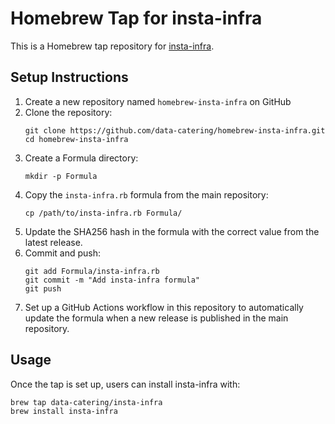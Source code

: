 # Homebrew Tap for insta-infra

This is a Homebrew tap repository for [insta-infra](https://github.com/data-catering/insta-infra).

## Setup Instructions

1. Create a new repository named `homebrew-insta-infra` on GitHub
2. Clone the repository:
   ```
   git clone https://github.com/data-catering/homebrew-insta-infra.git
   cd homebrew-insta-infra
   ```
3. Create a Formula directory:
   ```
   mkdir -p Formula
   ```
4. Copy the `insta-infra.rb` formula from the main repository:
   ```
   cp /path/to/insta-infra.rb Formula/
   ```
5. Update the SHA256 hash in the formula with the correct value from the latest release.
6. Commit and push:
   ```
   git add Formula/insta-infra.rb
   git commit -m "Add insta-infra formula"
   git push
   ```
7. Set up a GitHub Actions workflow in this repository to automatically update the formula when a new release is published in the main repository.

## Usage

Once the tap is set up, users can install insta-infra with:

```
brew tap data-catering/insta-infra
brew install insta-infra
``` 